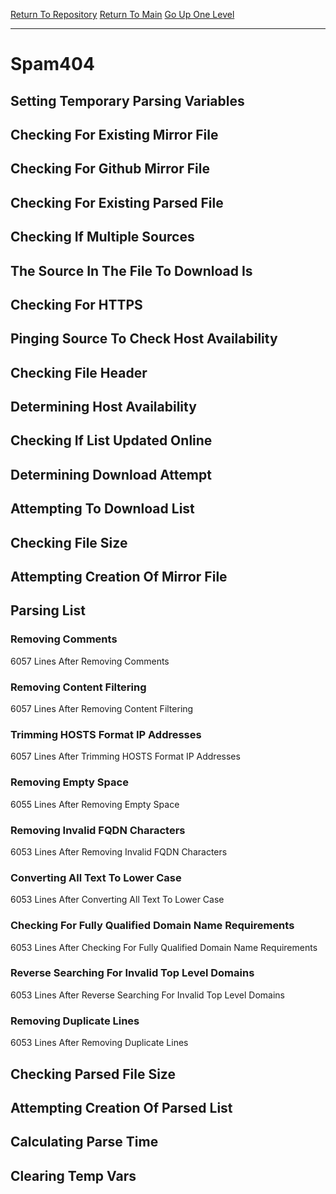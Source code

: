 [Return To Repository](https://github.com/deathbybandaid/piholeparser/)
[Return To Main](https://github.com/deathbybandaid/piholeparser/blob/master/RecentRunLogs/Mainlog.md)
[Go Up One Level](https://github.com/deathbybandaid/piholeparser/blob/master/RecentRunLogs/TopLevelScripts/30-Processing-Blacklists.md)
____________________________________
# Spam404
## Setting Temporary Parsing Variables
## Checking For Existing Mirror File
## Checking For Github Mirror File
## Checking For Existing Parsed File
## Checking If Multiple Sources
## The Source In The File To Download Is
## Checking For HTTPS
## Pinging Source To Check Host Availability
## Checking File Header
## Determining Host Availability
## Checking If List Updated Online
## Determining Download Attempt
## Attempting To Download List
## Checking File Size
## Attempting Creation Of Mirror File
## Parsing List
### Removing Comments
6057 Lines After Removing Comments
### Removing Content Filtering
6057 Lines After Removing Content Filtering
### Trimming HOSTS Format IP Addresses
6057 Lines After Trimming HOSTS Format IP Addresses
### Removing Empty Space
6055 Lines After Removing Empty Space
### Removing Invalid FQDN Characters
6053 Lines After Removing Invalid FQDN Characters
### Converting All Text To Lower Case
6053 Lines After Converting All Text To Lower Case
### Checking For Fully Qualified Domain Name Requirements
6053 Lines After Checking For Fully Qualified Domain Name Requirements
### Reverse Searching For Invalid Top Level Domains
6053 Lines After Reverse Searching For Invalid Top Level Domains
### Removing Duplicate Lines
6053 Lines After Removing Duplicate Lines
## Checking Parsed File Size
## Attempting Creation Of Parsed List
## Calculating Parse Time
## Clearing Temp Vars
